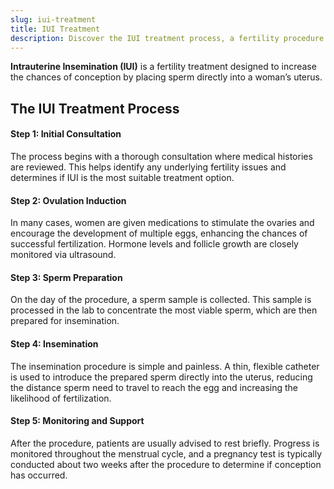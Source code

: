 ```yaml
---
slug: iui-treatment
title: IUI Treatment
description: Discover the IUI treatment process, a fertility procedure where sperm is placed directly into the uterus to improve the chances of conception.
---
```


**Intrauterine Insemination (IUI)** is a fertility treatment designed to increase the chances of conception by placing sperm directly into a woman’s uterus.

## **The IUI Treatment Process**


#### Step 1: Initial Consultation

The process begins with a thorough consultation where medical histories are reviewed. This helps identify any underlying fertility issues and determines if IUI is the most suitable treatment option.

#### Step 2: Ovulation Induction

In many cases, women are given medications to stimulate the ovaries and encourage the development of multiple eggs, enhancing the chances of successful fertilization. Hormone levels and follicle growth are closely monitored via ultrasound.

#### Step 3: Sperm Preparation

On the day of the procedure, a sperm sample is collected. This sample is processed in the lab to concentrate the most viable sperm, which are then prepared for insemination.

#### Step 4: Insemination

The insemination procedure is simple and painless. A thin, flexible catheter is used to introduce the prepared sperm directly into the uterus, reducing the distance sperm need to travel to reach the egg and increasing the likelihood of fertilization.

#### Step 5: Monitoring and Support

After the procedure, patients are usually advised to rest briefly. Progress is monitored throughout the menstrual cycle, and a pregnancy test is typically conducted about two weeks after the procedure to determine if conception has occurred.
